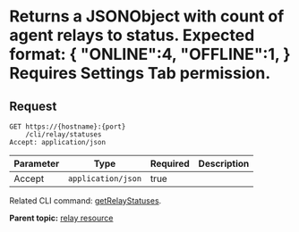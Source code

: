 # Returns a JSONObject with count of agent relays to status. Expected format: \{ "ONLINE":4, "OFFLINE":1, \} Requires Settings Tab permission.

## Request

```
GET https://{hostname}:{port}
    /cli/relay/statuses
Accept: application/json

```

|Parameter|Type|Required|Description|
|---------|----|--------|-----------|
|Accept|`application/json`|true| |

Related CLI command: [getRelayStatuses](udclient_getrelaystatuses.md).

**Parent topic:** [relay resource](../../com.ibm.udeploy.api.doc/topics/rest_cli_relay.md)

